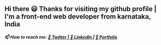 ## Hi there 😃 Thanks for visiting my github profile | I'm a front-end web developer from karnataka, India 

 
##### 📫 How to reach me: [ 💜 Twitter ](https://twitter.com/Rohil_Cris)|[ 🤵 LinkedIn ](https://www.linkedin.com/in/rohil-pinto)| [ 🎯 Portfolio ](https://rohilpinto.com)
 

 
